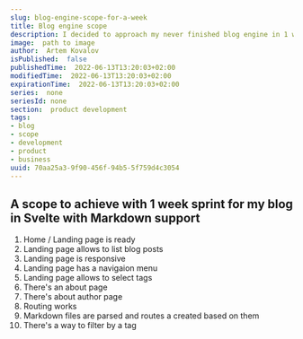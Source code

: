 ```yaml
---
slug: blog-engine-scope-for-a-week
title: Blog engine scope
description: I decided to approach my never finished blog engine in 1 week with fixed scope to make the end visible.
image:  path to image
author:  Artem Kovalov
isPublished:  false
publishedTime:  2022-06-13T13:20:03+02:00
modifiedTime:  2022-06-13T13:20:03+02:00
expirationTime:  2022-06-13T13:20:03+02:00
series:  none
seriesId: none
section:  product development
tags:
- blog
- scope
- development
- product
- business
uuid: 70aa25a3-9f90-456f-94b5-5f759d4c3054
---
```


## A scope to achieve with 1 week sprint for my blog in Svelte with Markdown support

1. Home / Landing page is ready
  1. Landing page allows to list blog posts
  1. Landing page is responsive
  1. Landing page has a navigaion menu
  1. Landing page allows to select tags
1. There's an about page
1. There's about author page
1. Routing works
1. Markdown files are parsed and routes a created based on them
1. There's a way to filter by a tag
